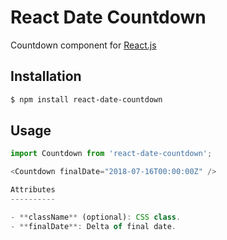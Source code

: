 React Date Countdown
==============

Countdown component for [React.js](http://facebook.github.io/react/)

Installation
------------

```sh
$ npm install react-date-countdown
```

Usage
-----

```javascript
import Countdown from 'react-date-countdown';

<Countdown finalDate="2018-07-16T00:00:00Z" />

Attributes
----------

- **className** (optional): CSS class.
- **finalDate**: Delta of final date.
